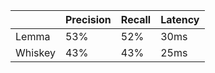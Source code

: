 |       |Precision|Recall|Latency|
|-------|---------|------|-------|
|Lemma  |53%      |52%   |30ms   |
|Whiskey|43%      |43%   |25ms   |

